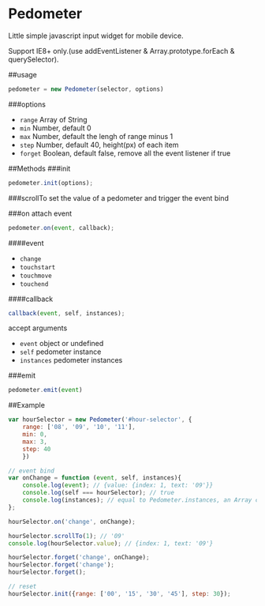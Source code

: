 # Pedometer

Little simple javascript input widget for mobile device.

Support IE8+ only.(use addEventListener & Array.prototype.forEach & querySelector).

##usage
```javascript
pedometer = new Pedometer(selector, options)
```

###options
- `range` Array of String
- `min` Number, default 0
- `max` Number, default the lengh of range minus 1
- `step` Number, default 40, height(px) of each item
- `forget` Boolean, default false, remove all the event listener if true

##Methods
###init
```javascript
pedometer.init(options);
```

###scrollTo
set the value of a pedometer and trigger the event bind

###on
attach event
```javascript
pedometer.on(event, callback);
```

####event
- `change`
- `touchstart`
- `touchmove`
- `touchend`

####callback
```javascript
callback(event, self, instances);
```
accept arguments
- `event` object or undefined
- `self` pedometer instance
- `instances` pedometer instances

###emit
```javascript
pedometer.emit(event)
```


##Example

```javascript
var hourSelector = new Pedometer('#hour-selector', {
    range: ['08', '09', '10', '11'],
    min: 0,
    max: 3,
    step: 40
    })

// event bind
var onChange = function (event, self, instances){
    console.log(event); // {value: {index: 1, text: '09'}}
    console.log(self === hourSelector); // true
    console.log(instances); // equal to Pedometer.instances, an Array contains all the instances of Pedometer
};

hourSelector.on('change', onChange);

hourSelector.scrollTo(1); // '09'
console.log(hourSelector.value); // {index: 1, text: '09'}

hourSelector.forget('change', onChange);
hourSelector.forget('change');
hourSelector.forget();

// reset
hourSelector.init({range: ['00', '15', '30', '45'], step: 30});
    
```